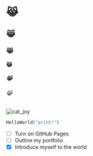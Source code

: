 # 😹
## 😹
### 😹
#### 😹
##### 😹
###### 😹

![cat_joy](https://github.com/user-attachments/assets/b928f8c0-94b2-4436-97d5-b2fcf573156d)

```python
HelloWorld("print!")
```

- [ ] Turn on GitHub Pages
- [ ] Outline my portfolio
- [x] Introduce myself to the world
